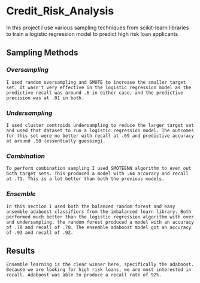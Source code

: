 # Credit_Risk_Analysis

In this project I use various sampling techniques from scikit-learn libraries to train a logistic regression model to predict high risk loan applicants

## Sampling Methods

 ### *Oversampling*
	I used random oversampling and SMOTE to increase the smaller target set. It wasn't very effective in the logistic regression model as the predictive recall was around .6 in either case, and the predictive precision was at .01 in both.

 ### *Undersampling*
	I used cluster centroids undersampling to reduce the larger target set and used that dataset to run a logistic regression model. The outcomes for this set were no better with recall at .69 and predictive accuracy at around .50 (essentially guessing).

 ### *Combination*
	To perform combination sampling I used SMOTEENN algorithm to even out both target sets. This produced a model with .64 accuracy and recall at .71. This is a lot better than both the previous models.

 ### *Ensemble*
	In this section I used both the balanced random forest and easy ansemble adaboost classifiers from the imbalanced learn library. Both performed much better than the logistic regression algorithm with over and undersampling. the random forest produced a model with an accuracy of .78 and recall of .70. The ensemble adaboost model got an accuracy of .93 and recall of .92.

## Results
	Ensemble learning is the clear winner here, specifically the adaboost. Because we are looking for high risk loans, we are most interested in recall. Adaboost was able to produce a recall rate of 92%.

